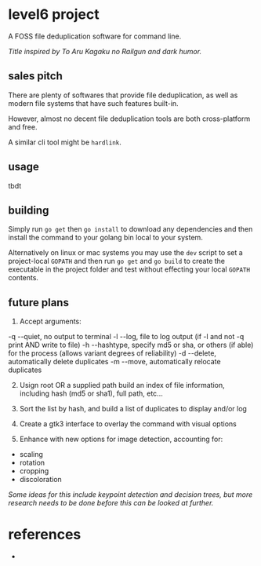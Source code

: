 
# level6 project

A FOSS file deduplication software for command line.

_Title inspired by To Aru Kagaku no Railgun and dark humor._

## sales pitch

There are plenty of softwares that provide file deduplication, as well as modern file systems that have such features built-in.

However, almost no decent file deduplication tools are both cross-platform and free.

A similar cli tool might be `hardlink`.


## usage

tbdt


## building

Simply run `go get` then `go install` to download any dependencies and then install the command to your golang bin local to your system.

Alternatively on linux or mac systems you may use the `dev` script to set a project-local `GOPATH` and then run `go get` and `go build` to create the executable in the project folder and test without effecting your local `GOPATH` contents.


## future plans

1. Accept arguments:

-q --quiet, no output to terminal
-l --log, file to log output (if -l and not -q print AND write to file)
-h --hashtype, specify md5 or sha, or others (if able) for the process (allows variant degrees of reliability)
-d --delete, automatically delete duplicates
-m --move, automatically relocate duplicates

2. Usign root OR a supplied path build an index of file information, including hash (md5 or sha1), full path, etc...

3. Sort the list by hash, and build a list of duplicates to display and/or log

4. Create a gtk3 interface to overlay the command with visual options

5. Enhance with new options for image detection, accounting for:

- scaling
- rotation
- cropping
- discoloration

_Some ideas for this include keypoint detection and decision trees, but more research needs to be done before this can be looked at further._


# references

- []()


